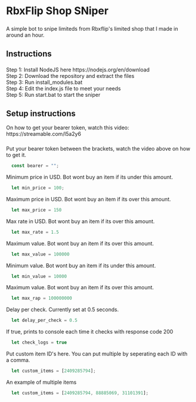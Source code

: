<h1 align="left">RbxFlip Shop SNiper</h1>

###

<p align="left">A simple bot to snipe limiteds from Rbxflip's limited shop that I made in around an hour.</p>

###

<h2 align="left">Instructions</h2>

###

<p align="left">Step 1: Install NodeJS here https://nodejs.org/en/download<br>Step 2: Download the repository and extract the files<br>Step 3: Run install_modules.bat<br>Step 4: Edit the index.js file to meet your needs<br>Step 5: Run start.bat to start the sniper</p>

###

<h2 align="left">Setup instructions</h2>
<p align="left">On how to get your bearer token, watch this video: https://streamable.com/l5a2y6</p>

###
Put your bearer token between the brackets, watch the video above on how to get it.
```js
  const bearer = "";
```

Minimum price in USD. Bot wont buy an item if its under this amount.
```js
  let min_price = 100;
```

Maximum price in USD. Bot wont buy an item if its over this amount.
```js
  let max_price = 150
```

Max rate in USD. Bot wont buy an item if its over this amount.
```js
  let max_rate = 1.5
```

Maximum value. Bot wont buy an item if its over this amount.
```js
  let max_value = 100000
```

Minimum value. Bot wont buy an item if its under this amount.
```js
  let min_value = 10000
```

Maximum value. Bot wont buy an item if its over this amount.
```js
  let max_rap = 100000000
```

Delay per check. Currently set at 0.5 seconds.
```js
  let delay_per_check = 0.5
```

If true, prints to console each time it checks with response code 200
```js
  let check_logs = true
```

Put custom item ID's here. You can put multiple by seperating each ID with a comma.
```js
  let custom_items = [2409285794];

```

An example of multiple items
```js
  let custom_items = [2409285794, 88885069, 31101391];

```
###
